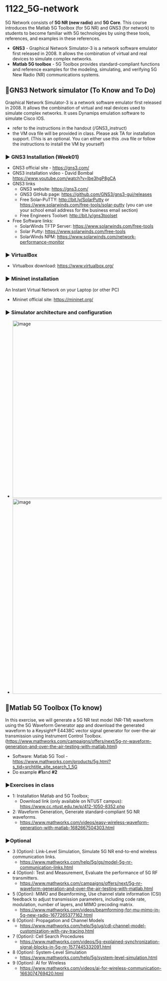 # 1122_5G-network
5G Network consists of **5G NR (new radio)** and **5G Core**. 
This course introduces the Matlab 5G Toolbox (for 5G NR) and GNS3 (for network) to students to become familiar with 5G technologies by using these tools, references, and examples in these references.
- **GNS3** - Graphical Network Simulator-3 is a network software emulator first released in 2008. It allows the combination of virtual and real devices to simulate complex networks.
- **Matlab 5G toolbox** - 5G Toolbox provides standard-compliant functions and reference examples for the modeling, simulating, and verifying 5G New Radio (NR) communications systems. 

## 🔰GNS3 Network simulator (To Know and To Do)
Graphical Network Simulator-3 is a network software emulator first released in 2008. It allows the combination of virtual and real devices used to simulate complex networks. It uses Dynamips emulation software to simulate Cisco IOS.
- refer to the instructions in the handout (/GNS3_instruct)
- the VM ova file will be provided in class. Please ask TA for installation support. (This is an optional. You can either use this .ova file or follow the instructions to install the VM by yourself)    
### ▶️ GNS3 Installation (Week01)
- GNS3 official site - https://gns3.com/
- GNS3 installation video - David Bombal https://www.youtube.com/watch?v=Ibe3hgP8gCA 
- GNS3 links
  - GNS3 website: https://gns3.com/
  - GNS3 GitHub page: https://github.com/GNS3/gns3-gui/releases
  - Free Solar-PuTTY: http://bit.ly/SolarPutty or https://www.solarwinds.com/free-tools/solar-putty (you can use your school email address for the business email section)
  - Free Engineers Toolset: http://bit.ly/gns3toolset
- Free Software links: 
  - SolarWinds TFTP Server: https://www.solarwinds.com/free-tools
  - Solar Putty: https://www.solarwinds.com/free-tools
  - SolarWinds NPM: https://www.solarwinds.com/network-performance-monitor
### ▶️ VirtualBox 
 - Virtualbox download: https://www.virtualbox.org/
### ▶️ Mininet installation
An Instant Virtual Network on your Laptop (or other PC)
- Mininet official site: https://mininet.org/
### ▶️ Simulator architecture and configuration  
- <img width="568" alt="image" src="https://github.com/iiotntust/1122_5G-network/assets/56021651/5ff05b63-4d8e-4f60-b502-a69cd2c95ca1">
- <img width="625" alt="image" src="https://github.com/iiotntust/1122_5G-network/assets/56021651/b0027a96-d083-4e39-a65d-519bc94d3a41">
## 🔰Matlab 5G Toolbox (To know)
In this exercise, we will generate a 5G NR test model (NR-TM) waveform using the 5G Waveform Generator app and download the generated waveform to a Keysight® E4438C vector signal generator for over-the-air transmission using Instrument Control Toolbox.(https://www.mathworks.com/campaigns/offers/next/5g-nr-waveform-generation-and-over-the-air-testing-with-matlab.html)
- Software: Matlab 5G Tool - https://www.mathworks.com/products/5g.html?s_tid=srchtitle_site_search_1_5G
- Do example **#1**and **#2**
### ▶️Exercises in class
- 1: Installation Matlab and 5G Toolbox;  
  - Download link (only available on NTUST campus): https://www.cc.ntust.edu.tw/p/412-1050-8352.php 
- 2: Waveform Generation, Generate standard-compliant 5G NR waveforms.
   - https://www.mathworks.com/videos/easy-wireless-waveform-generation-with-matlab-1682667504303.html
### ▶️Optional 
- 3 (Option): Link-Level Simulation, Simulate 5G NR end-to-end wireless communication links.
  - https://www.mathworks.com/help/5g/gs/model-5g-nr-communication-links.html
- 4 (Option): Test and Measurement, Evaluate the performance of 5G RF transmitters.
  - https://www.mathworks.com/campaigns/offers/next/5g-nr-waveform-generation-and-over-the-air-testing-with-matlab.html
- 5 (Option): MIMO and Beamforming, Use channel state information (CSI) feedback to adjust transmission parameters, including code rate, modulation, number of layers, and MIMO precoding matrix.
  - https://www.mathworks.com/videos/beamforming-for-mu-mimo-in-5g-new-radio-1677265377162.html
- 6 (Option): Propagation and Channel Models
  - https://www.mathworks.com/help/5g/ug/cdl-channel-model-customization-with-ray-tracing.html
- 7 (Option): Cell Search Procedures
  - https://www.mathworks.com/videos/5g-explained-synchronization-signal-blocks-in-5g-nr-1577445332091.html 
- 8 (Option): System-Level Simulation
  - https://www.mathworks.com/help/5g/system-level-simulation.html
- 9 (Option): AI for Wireless 
  - https://www.mathworks.com/videos/ai-for-wireless-communication-1663074769420.html
